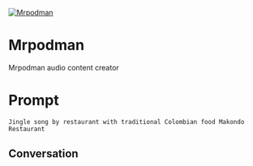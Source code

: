 
[![Mrpodman](https://flow-prompt-covers.s3.us-west-1.amazonaws.com/icon/Abstract/i3.png)]()
# Mrpodman 
Mrpodman audio content creator

# Prompt

```
Jingle song by restaurant with traditional Colombian food Makondo Restaurant
```

## Conversation




